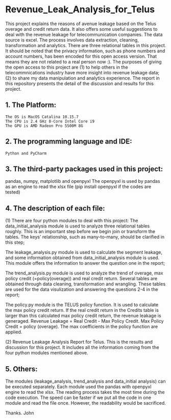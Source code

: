 # Revenue_Leak_Analysis_for_Telus
This project explains the reasons of avenue leakage based on the Telus overage and credit return data. It also offers some useful suggestions to deal with the revenue leakage for telecommunication companies. The data source is excel. The process involves data extraction, cleaning, transformation and analytics. There are three relational tables in this project. It should be noted that the privacy information, such as phone numbers and account numbers, has been encoded for this open access version. That means they are not related to a real person now :). The purposes of giving the open access to this project are (1) to help others in the telecommnications industry have more insight into revenue leakage data; (2) to share my data manipulation and analytics experience. The report in this repository presents the detail of the discussion and results for this project.

## 1. The Platform:
	The OS is MacOS Catalina 10.15.7
	The CPU is 2.4 GHz 8-Core Intel Core i9
	The GPU is AMD Radeon Pro 5500M 8G

## 2. The programming language and IDE:
	Python and PyCharm

## 3. The third-party packages used in this project:
pandas, numpy, matplotlib and openpyxl
The openpyxl is used by pandas as an engine to read the xlsx file (pip install openpyxl if the codes are tested)

## 4. The description of each file:
(1) There are four python modules to deal with this project:
The data_initial_analysis module is used to analyze three relational tables roughly. This is an important step before we begin join or transform the tables.
The keys' relationship, such as many-to-many, should be clarified in this step;

The leakage_analysis.py module is used to calculate the segment leakage, and some information obtained from data_initial_analysis module is used. This module offers the information to answer the question one in the report;

The trend_analysis.py module is used to analyze the trend of overage, max policy credit (=policy(overage)) and real credit return. Several tables are obtained through data cleaning, transformation and wrangling. These tables are used for the data visulization and answering the questions 2-4 in the report;

The policy.py module is the TELUS policy function. It is used to calculate the max policy credit return. If the real credit return in the Credits table is larger than this calculated max policy credit return, the revenue leakage is generaged. Revenue Leakage = Real Credit - Max Policy Credit. Max Policy Credit = policy (overage). The max coefficients in the policy function are applied.

(2) Revenue Leakage Analysis Report for Telus. This is the results and discussion for this project. It includes all the information coming from the four python modules mentioned above.

## 5. Others:
The modules (leakage_analysis, trend_analysis and data_initial analysis) can be executed separately. Each module used the pandas with openpyxl engine to read the xlsx. The reading process takes the most time during the code execution. The speed can be faster if we put all the code in one module and read the file once. However, the readability would be sacrificed.


Thanks.
John
